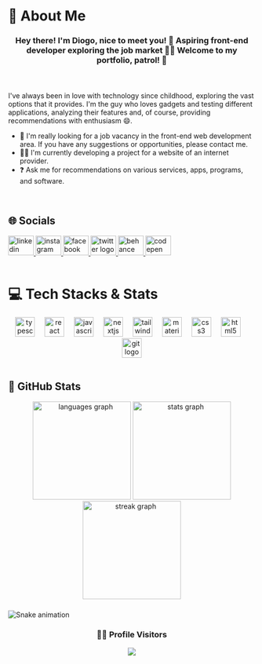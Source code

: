 # 💫 About Me

### <div align="center"><h4>Hey there! I'm <strong>Diogo</strong>, nice to meet you! 👋 Aspiring front-end developer exploring the job market 👨‍💻 <strong>Welcome to my portfolio, patrol!</strong> 🚀</h4></div>

###

<br>

<p>
I've always been in love with technology since childhood, exploring the vast options that it provides. I'm the guy who loves gadgets and testing different applications, analyzing their features and, of course, providing recommendations with enthusiasm 😄.
</p>

<ul>
    <li>💼 I'm really looking for a job vacancy in the front-end web development area. If you have any suggestions or opportunities, please contact me.</li>
    <li>🧑‍💻 I'm currently developing a project for a website of an internet provider.</li>
    <li>❓ Ask me for recommendations on various services, apps, programs, and software.</li>
</ul>

<br/>

## 🌐 Socials

<div align="left">
  <a href="https://www.linkedin.com/in/w4xdgsilva/" target="blank">
    <img src="https://raw.githubusercontent.com/maurodesouza/profile-readme-generator/master/src/assets/icons/social/linkedin/default.svg" width="52" height="40" alt="linkedin logo"  />
  </a>
  <a href="https://www.instagram.com/w4xdgsilva/" target="blank">
    <img src="https://raw.githubusercontent.com/maurodesouza/profile-readme-generator/master/src/assets/icons/social/instagram/default.svg" width="52" height="40" alt="instagram logo"  />
  </a>
  <a href="https://www.facebook.com/w4xdgsilva/" target="blank">
    <img src="https://raw.githubusercontent.com/maurodesouza/profile-readme-generator/master/src/assets/icons/social/facebook/default.svg" width="52" height="40" alt="facebook logo"  />
  </a>
  <a href="https://twitter.com/w4xdgsilva" target="blank">
    <img src="https://raw.githubusercontent.com/maurodesouza/profile-readme-generator/master/src/assets/icons/social/twitter/default.svg" width="52" height="40" alt="twitter logo"  />
  </a>
  <a href="https://www.behance.net/w4xdgsilva" target="blank">
    <img src="https://raw.githubusercontent.com/maurodesouza/profile-readme-generator/master/src/assets/icons/social/behance/default.svg" width="52" height="40" alt="behance logo"  />
  </a>
  <a href="https://codepen.io/w4xdgsilva" target="blank">
    <img src="https://raw.githubusercontent.com/maurodesouza/profile-readme-generator/master/src/assets/icons/social/codepen/default.svg" width="52" height="40" alt="codepen logo"  />
  </a>
</div>

<br>

# 💻 Tech Stacks & Stats

<div align="center">
  <img src="https://cdn.jsdelivr.net/gh/devicons/devicon/icons/typescript/typescript-original.svg" height="40" alt="typescript logo"  />
  <img width="12" />
  <img src="https://cdn.jsdelivr.net/gh/devicons/devicon/icons/react/react-original.svg" height="40" alt="react logo"  />
  <img width="12" />
  <img src="https://cdn.jsdelivr.net/gh/devicons/devicon/icons/javascript/javascript-plain.svg" height="40" alt="javascript logo"  />
  <img width="12" />
  <img src="https://cdn.jsdelivr.net/gh/devicons/devicon/icons/nextjs/nextjs-original.svg" height="40" alt="nextjs logo"  />
  <img width="12" />
  <img src="https://cdn.jsdelivr.net/gh/devicons/devicon/icons/tailwindcss/tailwindcss-plain.svg" height="40" alt="tailwindcss logo"  />
  <img width="12" />
  <img src="https://cdn.jsdelivr.net/gh/devicons/devicon/icons/materialui/materialui-original.svg" height="40" alt="materialui logo"  />
  <img width="12" />
  <img src="https://cdn.jsdelivr.net/gh/devicons/devicon/icons/css3/css3-original.svg" height="40" alt="css3 logo"  />
  <img width="12" />
  <img src="https://cdn.jsdelivr.net/gh/devicons/devicon/icons/html5/html5-original.svg" height="40" alt="html5 logo"  />
  <img width="12" />
  <img src="https://cdn.jsdelivr.net/gh/devicons/devicon/icons/git/git-original.svg" height="40" alt="git logo"  />
</div>

<br/>

## 🧮 GitHub Stats

<div align="center">
  <img src="https://github-readme-stats.vercel.app/api/top-langs?username=w4xdgsilva&locale=en&hide_title=false&layout=compact&card_width=320&langs_count=5&theme=github_dark&hide_border=false&order=2" height="200" alt="languages graph"  />
  <img src="https://github-readme-stats.vercel.app/api?username=w4xdgsilva&hide_title=false&hide_rank=false&show_icons=true&include_all_commits=true&count_private=true&disable_animations=false&theme=github_dark&locale=en&hide_border=false&order=1" height="200" alt="stats graph"  />
  <img src="https://streak-stats.demolab.com?user=w4xdgsilva&locale=en&mode=daily&theme=github_dark&hide_border=false&border_radius=5&order=3" height="200" alt="streak graph"  />
</div>

###

![Snake animation](https://github.com/w4xdgsilva/w4xdgsilva/blob/output/github-contribution-grid-snake.svg)

###

### <div align="center">🧑‍💻 Profile Visitors</div>

<div align="center">
  <img src="https://profile-counter.glitch.me/w4xdgsilva/count.svg?"  />
</div>
